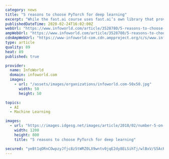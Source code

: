 ```yaml
---
category: news
title: "5 reasons to choose PyTorch for deep learning"
excerpt: "While the fast.ai course uses fast.ai’s own library that provides further abstractions on top of PyTorch (making it even easier to get to grips with deep learning), the course also delves deep into the fundamentals, building a PyTorch-like library from scratch, which will give you a thorough understanding of how the internals of PyTorch ..."
publishedDateTime: 2020-02-24T16:02:00Z
webUrl: "https://www.infoworld.com/article/3528780/5-reasons-to-choose-pytorch-for-deep-learning.html"
ampWebUrl: "https://www.infoworld.com/article/3528780/5-reasons-to-choose-pytorch-for-deep-learning.amp.html"
cdnAmpWebUrl: "https://www-infoworld-com.cdn.ampproject.org/c/s/www.infoworld.com/article/3528780/5-reasons-to-choose-pytorch-for-deep-learning.amp.html"
type: article
quality: 89
heat: 89
published: true

provider:
  name: InfoWorld
  domain: infoworld.com
  images:
    - url: "/assets/images/organizations/infoworld.com-50x50.jpg"
      width: 50
      height: 50

topics:
  - AI
  - Machine Learning

images:
  - url: "https://images.idgesg.net/images/article/2018/02/number-5-on-fire_top-five_five-tips-100750848-large.jpg"
    width: 1200
    height: 800
    title: "5 reasons to choose PyTorch for deep learning"

secured: "yeBt1qORnCOwpzyJfjc8z5tWRZ0LX9wntv0jqE2dy8ELSihTj/wlBxV/S5AcRCxYeszeYigwGKcCCOPFSmP6HHs6Jrmfk09hwny8m++Uf3HzbB/LDKlt72CNi+SnSZ8lf8X+Xwu/jDiQlKRl6M9kCb9dgs4STY5nyfPUvzLB+j0Appn3jRsxFoTl6bl47gll4WIwPKszY2FOCjRD4IMxRA2A2BtCfzNtmlIPLsVrgFHkZHtWK7XrVBFU4qy2vxg3XFVCIvdQk3+Kw3TrEgVMaybHrPCNusDPoW4XWe7lyFWH5MhDkHPir0swuO8nMmh7;4AMefnEvw+eXqpAQpq793Q=="
---
```


